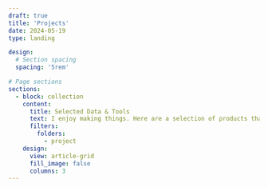 ```yaml
---
draft: true
title: 'Projects'
date: 2024-05-19
type: landing

design:
  # Section spacing
  spacing: '5rem'

# Page sections
sections:
  - block: collection
    content:
      title: Selected Data & Tools
      text: I enjoy making things. Here are a selection of products that I have worked on over the years.
      filters:
        folders:
          - project
    design:
      view: article-grid
      fill_image: false
      columns: 3
---
```

